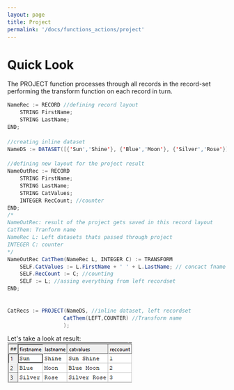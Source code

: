 ```yaml
---
layout: page
title: Project
permalink: '/docs/functions_actions/project'
---
```


# Quick Look
The PROJECT function processes through all records in the record-set performing the transform function on each record in turn.

```java
NameRec := RECORD //defining record layout
	STRING FirstName;
	STRING LastName;
END;

//creating inline dataset
NameDS := DATASET([{'Sun','Shine'}, {'Blue','Moon'}, {'Silver','Rose'}], NameRec);

//defining new layout for the project result
NameOutRec := RECORD
	STRING FirstName;
	STRING LastName;
	STRING CatValues;
 	INTEGER RecCount; //counter
END;
/*
NameOutRec: result of the project gets saved in this record layout
CatThem: Tranform name
NameRec L: Left datasets thats passed through project 
INTEGER C: counter
*/
NameOutRec CatThem(NameRec L, INTEGER C) := TRANSFORM
	SELF.CatValues := L.FirstName + ' ' + L.LastName; // concact fname and last name 
  	SELF.RecCount := C; //counting
	SELF := L; //assing everything from left recordset 
END;


CatRecs := PROJECT(NameDS, //inline dataset, left recordset
                  CatThem(LEFT,COUNTER) //Transform name
                  );
```

Let's take a look at result:\
![project fname lname exp](/docs/functions_actions/images/project_Fname.jpg)
